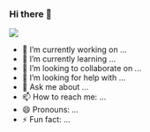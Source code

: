 ### Hi there 👋

![](https://komarev.com/ghpvc/?username=n-huzaifa&color=f67280&style=flat-square&label=Total+Visitors)

- 🔭 I’m currently working on ...
- 🌱 I’m currently learning ...
- 👯 I’m looking to collaborate on ...
- 🤔 I’m looking for help with ...
- 💬 Ask me about ...
- 📫 How to reach me: ...
- 😄 Pronouns: ...
- ⚡ Fun fact: ...

